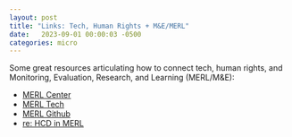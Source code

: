 ```yaml
---
layout: post
title: "Links: Tech, Human Rights + M&E/MERL"
date:   2023-09-01 00:00:03 -0500
categories: micro
---
```


Some great resources articulating how to connect tech, human rights, and Monitoring, Evaluation, Research, and Learning (MERL/M&E):
- [MERL Center](https://merlcenter.org/)
- [MERL Tech](https://merltech.org/)
- [MERL Github](https://github.com/MERLTech/MERL-Center-public/tree/main)
- [re: HCD in MERL](https://github.com/MERLTech/MERL-Center-public/blob/main/human-centered-design-definition.md)
<br/>








